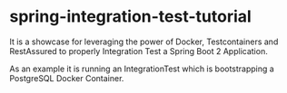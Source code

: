 # spring-integration-test-tutorial


It is a showcase for leveraging the power of Docker, Testcontainers and RestAssured to properly Integration Test a Spring Boot 2 Application.

As an example it is running an IntegrationTest which is bootstrapping a PostgreSQL Docker Container.

